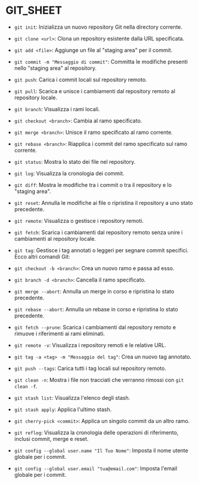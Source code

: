 <!-- @format -->

# GIT_SHEET

- `git init`: Inizializza un nuovo repository Git nella directory corrente.
- `git clone <url>`: Clona un repository esistente dalla URL specificata.
- `git add <file>`: Aggiunge un file al "staging area" per il commit.
- `git commit -m "Messaggio di commit"`: Committa le modifiche presenti nello "staging area" al repository.
- `git push`: Carica i commit locali sul repository remoto.
- `git pull`: Scarica e unisce i cambiamenti dal repository remoto al repository locale.
- `git branch`: Visualizza i rami locali.
- `git checkout <branch>`: Cambia al ramo specificato.
- `git merge <branch>`: Unisce il ramo specificato al ramo corrente.
- `git rebase <branch>`: Riapplica i commit del ramo specificato sul ramo corrente.
- `git status`: Mostra lo stato dei file nel repository.
- `git log`: Visualizza la cronologia dei commit.
- `git diff`: Mostra le modifiche tra i commit o tra il repository e lo "staging area".
- `git reset`: Annulla le modifiche ai file o ripristina il repository a uno stato precedente.
- `git remote`: Visualizza o gestisce i repository remoti.
- `git fetch`: Scarica i cambiamenti dal repository remoto senza unire i cambiamenti al repository locale.
- `git tag`: Gestisce i tag annotati o leggeri per segnare commit specifici.
  Ecco altri comandi Git:

- `git checkout -b <branch>`: Crea un nuovo ramo e passa ad esso.
- `git branch -d <branch>`: Cancella il ramo specificato.
- `git merge --abort`: Annulla un merge in corso e ripristina lo stato precedente.
- `git rebase --abort`: Annulla un rebase in corso e ripristina lo stato precedente.
- `git fetch --prune`: Scarica i cambiamenti dal repository remoto e rimuove i riferimenti ai rami eliminati.
- `git remote -v`: Visualizza i repository remoti e le relative URL.
- `git tag -a <tag> -m "Messaggio del tag"`: Crea un nuovo tag annotato.
- `git push --tags`: Carica tutti i tag locali sul repository remoto.
- `git clean -n`: Mostra i file non tracciati che verranno rimossi con `git clean -f`.
- `git stash list`: Visualizza l'elenco degli stash.
- `git stash apply`: Applica l'ultimo stash.
- `git cherry-pick <commit>`: Applica un singolo commit da un altro ramo.
- `git reflog`: Visualizza la cronologia delle operazioni di riferimento, inclusi commit, merge e reset.
- `git config --global user.name "Il Tuo Nome"`: Imposta il nome utente globale per i commit.
- `git config --global user.email "tua@email.com"`: Imposta l'email globale per i commit.
